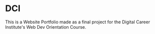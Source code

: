 # DCI
This is a Website Portfolio made as a final project for the Digital Career Institute's Web Dev Orientation Course.
